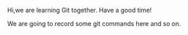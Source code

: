 Hi,we are learning Git together.
Have a good time!

We are going to record some git commands here and so on.
